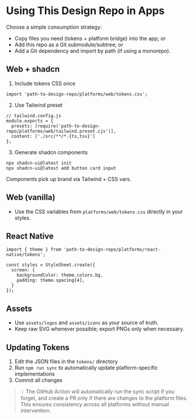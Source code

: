 # Using This Design Repo in Apps

Choose a simple consumption strategy:

- Copy files you need (tokens + platform bridge) into the app; or
- Add this repo as a Git submodule/subtree; or
- Add a Git dependency and import by path (if using a monorepo).

## Web + shadcn
1) Include tokens CSS once
```
import 'path-to-design-repo/platforms/web/tokens.css';
```

2) Use Tailwind preset
```
// tailwind.config.js
module.exports = {
  presets: [require('path-to-design-repo/platforms/web/tailwind.preset.cjs')],
  content: ['./src/**/*.{ts,tsx}']
};
```

3) Generate shadcn components
```
npx shadcn-ui@latest init
npx shadcn-ui@latest add button card input
```

Components pick up brand via Tailwind + CSS vars.

## Web (vanilla)
- Use the CSS variables from `platforms/web/tokens.css` directly in your styles.

## React Native
```
import { theme } from 'path-to-design-repo/platforms/react-native/tokens';

const styles = StyleSheet.create({
  screen: {
    backgroundColor: theme.colors.bg,
    padding: theme.spacing[4],
  }
});
```

## Assets
- Use `assets/logos` and `assets/icons` as your source of truth.
- Keep raw SVG whenever possible; export PNGs only when necessary.

## Updating Tokens
1. Edit the JSON files in the `tokens/` directory
2. Run `npm run sync` to automatically update platform-specific implementations
3. Commit all changes

> 💡 The GitHub Action will automatically run the sync script if you forget, and create a PR only if there are changes to the platform files. This ensures consistency across all platforms without manual intervention.
